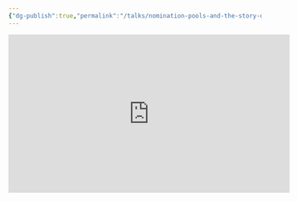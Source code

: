 ```yaml
---
{"dg-publish":true,"permalink":"/talks/nomination-pools-and-the-story-of-the-polkadot-s-n-po-s-polkadot-decoded-2022/","created":"2022-09-11T13:34:09.080+02:00","updated":"2023-08-28T15:03:43.640+02:00"}
---
```





<iframe width="560" height="315" src="https://www.youtube.com/embed/_wjAYivFQBU" title="YouTube video player" frameborder="0" allow="accelerometer; autoplay; clipboard-write; encrypted-media; gyroscope; picture-in-picture" allowfullscreen></iframe>
